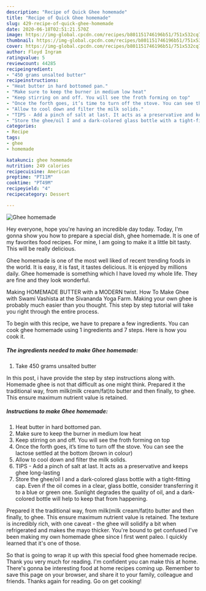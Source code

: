 ```yaml
---
description: "Recipe of Quick Ghee homemade"
title: "Recipe of Quick Ghee homemade"
slug: 429-recipe-of-quick-ghee-homemade
date: 2020-06-18T02:51:21.570Z
image: https://img-global.cpcdn.com/recipes/b801151746196b51/751x532cq70/ghee-homemade-recipe-main-photo.jpg
thumbnail: https://img-global.cpcdn.com/recipes/b801151746196b51/751x532cq70/ghee-homemade-recipe-main-photo.jpg
cover: https://img-global.cpcdn.com/recipes/b801151746196b51/751x532cq70/ghee-homemade-recipe-main-photo.jpg
author: Floyd Ingram
ratingvalue: 5
reviewcount: 44285
recipeingredient:
- "450 grams unsalted butter"
recipeinstructions:
- "Heat butter in hard bottomed pan."
- "Make sure to keep the burner in medium low heat"
- "Keep stirring on and off. You will see the froth forming on top"
- "Once the forth goes, it’s time to turn off the stove. You can see the lactose settled at the bottom (brown in colour)"
- "Allow to cool down and filter the milk solids."
- "TIPS - Add a pinch of salt at last. It acts as a preservative and keeps ghee long-lasting"
- "Store the ghee/oil I and a dark-colored glass bottle with a tight-fitting cap. Even if the oil comes in a clear, glass bottle, consider transferring it to a blue or green one. Sunlight degrades the quality of oil, and a dark-colored bottle will help to keep that from happening."
categories:
- Recipe
tags:
- ghee
- homemade

katakunci: ghee homemade 
nutrition: 249 calories
recipecuisine: American
preptime: "PT11M"
cooktime: "PT49M"
recipeyield: "4"
recipecategory: Dessert

---
```



![Ghee homemade](https://img-global.cpcdn.com/recipes/b801151746196b51/751x532cq70/ghee-homemade-recipe-main-photo.jpg)

Hey everyone, hope you're having an incredible day today. Today, I'm gonna show you how to prepare a special dish, ghee homemade. It is one of my favorites food recipes. For mine, I am going to make it a little bit tasty. This will be really delicious.

Ghee homemade is one of the most well liked of recent trending foods in the world. It is easy, it is fast, it tastes delicious. It is enjoyed by millions daily. Ghee homemade is something which I have loved my whole life. They are fine and they look wonderful.

Making HOMEMADE BUTTER with a MODERN twist. How To Make Ghee with Swami Vashista at the Sivananda Yoga Farm. Making your own ghee is probably much easier than you thought. This step by step tutorial will take you right through the entire process.


To begin with this recipe, we have to prepare a few ingredients. You can cook ghee homemade using 1 ingredients and 7 steps. Here is how you cook it.

<!--inarticleads1-->

##### The ingredients needed to make Ghee homemade:

1. Take 450 grams unsalted butter


In this post, i have provide the step by step instructions along with. Homemade ghee is not that difficult as one might think. Prepared it the traditional way, from milk(milk cream/fat)to butter and then finally, to ghee. This ensure maximum nutrient value is retained. 

<!--inarticleads2-->

##### Instructions to make Ghee homemade:

1. Heat butter in hard bottomed pan.
1. Make sure to keep the burner in medium low heat
1. Keep stirring on and off. You will see the froth forming on top
1. Once the forth goes, it’s time to turn off the stove. You can see the lactose settled at the bottom (brown in colour)
1. Allow to cool down and filter the milk solids.
1. TIPS - Add a pinch of salt at last. It acts as a preservative and keeps ghee long-lasting
1. Store the ghee/oil I and a dark-colored glass bottle with a tight-fitting cap. Even if the oil comes in a clear, glass bottle, consider transferring it to a blue or green one. Sunlight degrades the quality of oil, and a dark-colored bottle will help to keep that from happening.


Prepared it the traditional way, from milk(milk cream/fat)to butter and then finally, to ghee. This ensure maximum nutrient value is retained. The texture is incredibly rich, with one caveat - the ghee will solidify a bit when refrigerated and makes the mayo thicker. You&#39;re bound to get confused I&#39;ve been making my own homemade ghee since I first went paleo. I quickly learned that it&#39;s one of those. 

So that is going to wrap it up with this special food ghee homemade recipe. Thank you very much for reading. I'm confident you can make this at home. There's gonna be interesting food at home recipes coming up. Remember to save this page on your browser, and share it to your family, colleague and friends. Thanks again for reading. Go on get cooking!
